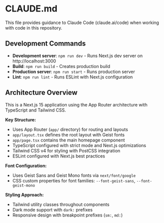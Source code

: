 # CLAUDE.md

This file provides guidance to Claude Code (claude.ai/code) when working with code in this repository.

## Development Commands

- **Development server**: `npm run dev` - Runs Next.js dev server on http://localhost:3000
- **Build**: `npm run build` - Creates production build
- **Production server**: `npm run start` - Runs production server
- **Lint**: `npm run lint` - Runs ESLint with Next.js configuration

## Architecture Overview

This is a Next.js 15 application using the App Router architecture with TypeScript and Tailwind CSS.

**Key Structure:**
- Uses App Router (`app/` directory) for routing and layouts
- `app/layout.tsx` defines the root layout with Geist fonts
- `app/page.tsx` contains the main homepage component
- TypeScript configured with strict mode and Next.js optimizations
- Tailwind CSS v4 for styling with PostCSS integration
- ESLint configured with Next.js best practices

**Font Configuration:**
- Uses Geist Sans and Geist Mono fonts via `next/font/google`
- CSS custom properties for font families: `--font-geist-sans`, `--font-geist-mono`

**Styling Approach:**
- Tailwind utility classes throughout components
- Dark mode support with `dark:` prefixes
- Responsive design with breakpoint prefixes (`sm:`, `md:`)